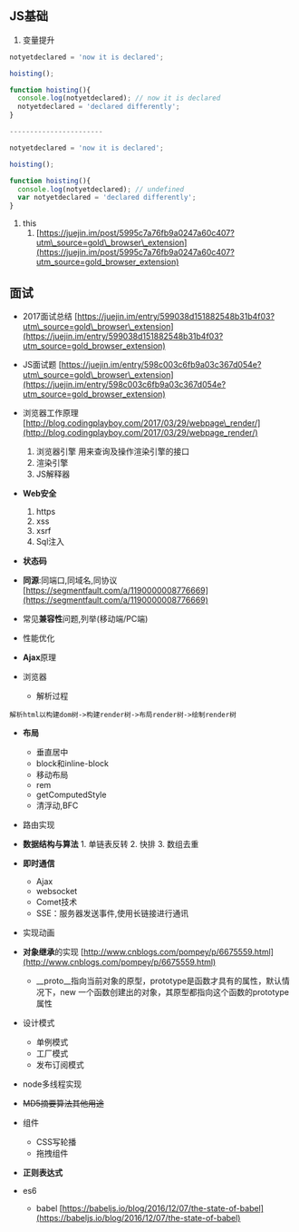 ## JS基础

1. 变量提升

```js
notyetdeclared = 'now it is declared';

hoisting();

function hoisting(){
  console.log(notyetdeclared); // now it is declared
  notyetdeclared = 'declared differently';
}

-----------------------

notyetdeclared = 'now it is declared';

hoisting();

function hoisting(){
  console.log(notyetdeclared); // undefined
  var notyetdeclared = 'declared differently';
}
```

1. this
   1. [https://juejin.im/post/5995c7a76fb9a0247a60c407?utm\_source=gold\_browser\_extension](https://juejin.im/post/5995c7a76fb9a0247a60c407?utm_source=gold_browser_extension)

## 面试

* 2017面试总结 [https://juejin.im/entry/599038d151882548b31b4f03?utm\_source=gold\_browser\_extension](https://juejin.im/entry/599038d151882548b31b4f03?utm_source=gold_browser_extension)

* JS面试题   [https://juejin.im/entry/598c003c6fb9a03c367d054e?utm\_source=gold\_browser\_extension](https://juejin.im/entry/598c003c6fb9a03c367d054e?utm_source=gold_browser_extension)

* 浏览器工作原理  [http://blog.codingplayboy.com/2017/03/29/webpage\_render/](http://blog.codingplayboy.com/2017/03/29/webpage_render/)  
     1. 浏览器引擎 用来查询及操作渲染引擎的接口  
     2. 渲染引擎  
     3. JS解释器

* **Web安全**  
     1. https  
     2. xss  
     3. xsrf  
     4. Sql注入

* **状态码**

* **同源**:同端口,同域名,同协议 [https://segmentfault.com/a/1190000008776669](https://segmentfault.com/a/1190000008776669)

* 常见**兼容性**问题,列举\(移动端/PC端\)

* 性能优化

* **Ajax**原理

* 浏览器

  * 解析过程 

```
解析html以构建dom树->构建render树->布局render树->绘制render树
```

* **布局**
  * 垂直居中
  * block和inline-block
  * 移动布局
  * rem
  * getComputedStyle
  * 清浮动,BFC
* 路由实现
* **数据结构与算法**     1. 单链表反转     2. 快排     3. 数组去重
* **即时通信**
  * Ajax
  * websocket
  * Comet技术
  * SSE：服务器发送事件,使用长链接进行通讯
* 实现动画
* **对象继承**的实现  [http://www.cnblogs.com/pompey/p/6675559.html](http://www.cnblogs.com/pompey/p/6675559.html)
  * \_\_proto\_\_指向当前对象的原型，prototype是函数才具有的属性，默认情况下，new 一个函数创建出的对象，其原型都指向这个函数的prototype属性
* 设计模式

  * 单例模式
  * 工厂模式
  * 发布订阅模式

* node多线程实现

* ~~MD5摘要算法其他用途~~

* 组件

  * CSS写轮播
  * 拖拽组件

* **正则表达式**

* es6

  * babel  [https://babeljs.io/blog/2016/12/07/the-state-of-babel](https://babeljs.io/blog/2016/12/07/the-state-of-babel)



